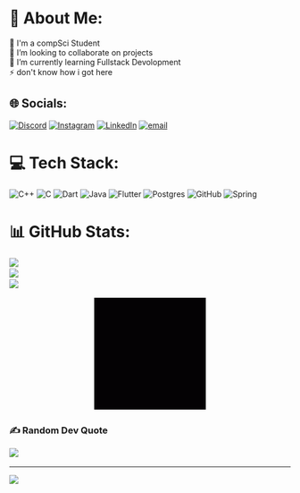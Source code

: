 # 💫 About Me:
🔭 I'm a compSci Student<br>👯 I’m looking to collaborate on projects<br>🌱 I’m currently learning Fullstack Devolopment<br>⚡ don't know how i got here


## 🌐 Socials:
[![Discord](https://img.shields.io/badge/Discord-%237289DA.svg?logo=discord&logoColor=white)](https://discord.gg/https://discord.gg/kNtPYrRR) [![Instagram](https://img.shields.io/badge/Instagram-%23E4405F.svg?logo=Instagram&logoColor=white)](https://www.instagram.com/__._benson_.e__) [![LinkedIn](https://img.shields.io/badge/LinkedIn-%230077B5.svg?logo=linkedin&logoColor=white)](https://linkedin.com/in/https://www.linkedin.com/in/benson-eldho-856476304/) [![email](https://img.shields.io/badge/Email-D14836?logo=gmail&logoColor=white)](mailto:BENSONELDHOCT@GMAIL.COM) 

# 💻 Tech Stack:
![C++](https://img.shields.io/badge/c++-%2300599C.svg?style=for-the-badge&logo=c%2B%2B&logoColor=white) ![C](https://img.shields.io/badge/c-%2300599C.svg?style=for-the-badge&logo=c&logoColor=white) ![Dart](https://img.shields.io/badge/dart-%230175C2.svg?style=for-the-badge&logo=dart&logoColor=white) ![Java](https://img.shields.io/badge/java-%23ED8B00.svg?style=for-the-badge&logo=openjdk&logoColor=white) ![Flutter](https://img.shields.io/badge/Flutter-%2302569B.svg?style=for-the-badge&logo=Flutter&logoColor=white) ![Postgres](https://img.shields.io/badge/postgres-%23316192.svg?style=for-the-badge&logo=postgresql&logoColor=white) ![GitHub](https://img.shields.io/badge/github-%23121011.svg?style=for-the-badge&logo=github&logoColor=white) ![Spring](https://img.shields.io/badge/spring-%236DB33F.svg?style=for-the-badge&logo=spring&logoColor=white)

# 📊 GitHub Stats:
![](https://github-readme-stats.vercel.app/api?username=ben-24-0&theme=shadow_blue&hide_border=false&include_all_commits=true&count_private=true)<br/>
![](https://github-readme-streak-stats.herokuapp.com/?user=ben-24-0&theme=shadow_blue&hide_border=false)<br/>
![](https://github-readme-stats.vercel.app/api/top-langs/?username=ben-24-0&theme=shadow_blue&hide_border=false&include_all_commits=true&count_private=true&layout=compact)



<div align="center">
  <img height="200" src="omnitrix-ben10.gif"  />
</div>

###

### ✍️ Random Dev Quote
![](https://quotes-github-readme.vercel.app/api?type=horizontal&theme=radical)

---
[![](https://visitcount.itsvg.in/api?id=ben-24-0&icon=0&color=0)](https://visitcount.itsvg.in)

